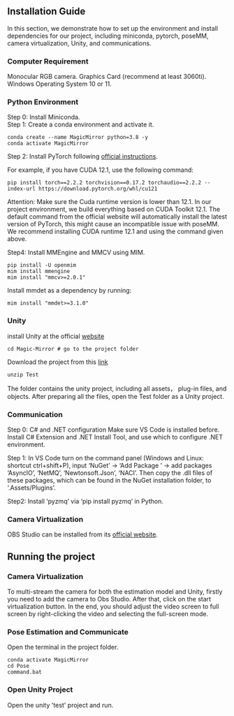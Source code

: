 ## Installation Guide
In this section, we demonstrate how to set up the environment and  install dependencies for our project, including miniconda, pytorch, poseMM, camera virtualization, Unity, and communications.  

### Computer Requirement 
Monocular RGB camera. 
Graphics Card  (recommend at least 3060ti). 
Windows Operating System 10  or 11.  

### Python Environment 
Step 0: Install Miniconda.  
Step 1: Create a conda environment and activate it.  
```
conda create --name MagicMirror python=3.8 -y
conda activate MagicMirror
```
Step 2: Install PyTorch following [official instructions](https://pytorch.org).    

For example, if you have CUDA 12.1, use the following command:  

```
pip install torch==2.2.2 torchvision==0.17.2 torchaudio==2.2.2 --index-url https://download.pytorch.org/whl/cu121
```

Attention: Make sure the Cuda runtime version is lower than 12.1. In our project environment, we build everything based on CUDA Toolkit 12.1. The default command from the official website will automatically install the latest version of PyTorch, this might cause an incompatible issue with poseMM.
We recommend installing CUDA runtime 12.1 and using the command given above.

Step4: Install MMEngine and MMCV using MIM.
```
pip install -U openmim
mim install mmengine
mim install "mmcv>=2.0.1"
```
Install mmdet as a dependency by running:
```
mim install "mmdet>=3.1.0"
```
### Unity
install Unity at the official [website](xxx)
```
cd Magic-Mirror # go to the project folder
```
Download the project from this [link](xxx)
```
unzip Test 
```
The folder contains the unity project, including all assets， plug-in files, and objects. After preparing all the files, open the Test folder as a Unity project.
### Communication

Step 0: C# and .NET configuration 
Make sure VS Code is installed before. Install C# Extension and .NET Install Tool, and use which to configure .NET environment. 

Step 1: In VS Code turn on the command panel (Windows and Linux: shortcut ctrl+shift+P), input ‘NuGet’ -> ‘Add Package ’ -> add packages ‘AsyncIO’, ‘NetMQ’, ‘Newtonsoft.Json’, ‘NACI’. Then copy the .dll files of these packages, which can be found in the NuGet installation folder, to ‘.Assets/Plugins’. 

Step2: Install ‘pyzmq’ via ‘pip install pyzmq’ in Python.


### Camera Virtualization 
OBS Studio can be installed from its [official website](https://obsproject.com).

## Running the project
### Camera Virtualization  
To multi-stream the camera for both the estimation model and Unity, firstly you need to add the camera to Obs Studio. After that, click on the start virtualization button. In the end, you should adjust the video screen to full screen by right-clicking the video and selecting the full-screen mode.

### Pose Estimation and Communicate
Open the terminal in the project folder.
```
conda activate MagicMirror
cd Pose 
command.bat
```
### Open Unity Project 
Open the unity 'test' project and run.
